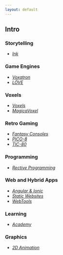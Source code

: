 ```yaml
---
layout: default
---
```


## Intro

### Storytelling

* _[Ink](./pages/storytelling_ink.html)_

### Game Engines

* _[Voxatron](./pages/gameengines_voxatron.html)_
* _[LÖVE](./pages/gameengines_love2d.html)_

### Voxels

* _[Voxels](./pages/voxels_voxels.html)_
* _[MagicaVoxel](./pages/voxels_magicavoxel.html)_

### Retro Gaming

* _[Fantasy Consoles](./pages/retrogaming_fantasy-consoles.html)_
* _[PICO-8](./pages/retrogaming_pico-8.html)_
* _[TIC-80](./pages/retrogaming_tic-80.html)_

### Programming

* _[Rective Programming](./pages/programming_reactive-programming.html)_

### Web and Hybrid Apps

* _[Angular & Ionic](./pages/webdev_angular.html)_
* _[Static Websites](./pages/webdev_static-websites.html)_
* _[WebTools](./pages/webdev_webtools.html)_

### Learning

* _[Academy](./pages/learning_academy.html)_

### Graphics

* _[2D Animation](./pages/graphics_2d-animation.html)_
